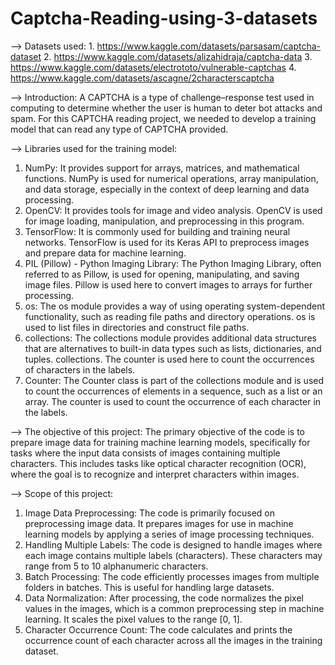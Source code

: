 # Captcha-Reading-using-3-datasets

--> Datasets used: 
        1. https://www.kaggle.com/datasets/parsasam/captcha-dataset
        2. https://www.kaggle.com/datasets/alizahidraja/captcha-data
        3. https://www.kaggle.com/datasets/electrototo/vulnerable-captchas
        4. https://www.kaggle.com/datasets/ascagne/2characterscaptcha
    
--> Introduction:
A CAPTCHA is a type of challenge–response test used in computing to determine whether the user is human to deter bot attacks and spam. For this CAPTCHA reading project, we needed to develop a training model that can read any type of CAPTCHA provided.

--> Libraries used for the training model:
  1. NumPy: It provides support for arrays, matrices, and mathematical functions. NumPy is used for numerical operations, array manipulation, and data storage, especially in the context of deep learning and data processing.
  2. OpenCV: It provides tools for image and video analysis. OpenCV is used for image loading, manipulation, and preprocessing in this program.
  3. TensorFlow: It is commonly used for building and training neural networks. TensorFlow is used for its Keras API to preprocess images and prepare data for machine learning.
  4. PIL (Pillow) - Python Imaging Library: The Python Imaging Library, often referred to as Pillow, is used for opening, manipulating, and saving image files. Pillow is used here to convert images to arrays for further processing.
  5. os: The os module provides a way of using operating system-dependent functionality, such as reading file paths and directory operations. os is used to list files in directories and construct file paths.
  6. collections: The collections module provides additional data structures that are alternatives to built-in data types such as lists, dictionaries, and tuples.
collections. The counter is used here to count the occurrences of characters in the labels.
  7. Counter: The Counter class is part of the collections module and is used to count the occurrences of elements in a sequence, such as a list or an array. The counter is used to count the occurrence of each character in the labels.

--> The objective of this project:
  The primary objective of the code is to prepare image data for training machine learning models, specifically for tasks where the input data consists of images containing multiple characters. This includes tasks like optical character recognition (OCR), where the goal is to recognize and interpret characters within images.

--> Scope of this project:
  1. Image Data Preprocessing: The code is primarily focused on preprocessing image data. It prepares images for use in machine learning models by applying a series of image processing techniques.
  2. Handling Multiple Labels: The code is designed to handle images where each image contains multiple labels (characters). These characters may range from 5 to 10 alphanumeric characters.
  3. Batch Processing: The code efficiently processes images from multiple folders in batches. This is useful for handling large datasets.
  4. Data Normalization: After processing, the code normalizes the pixel values in the images, which is a common preprocessing step in machine learning. It scales the pixel values to the range [0, 1].
  5. Character Occurrence Count: The code calculates and prints the occurrence count of each character across all the images in the training dataset.



